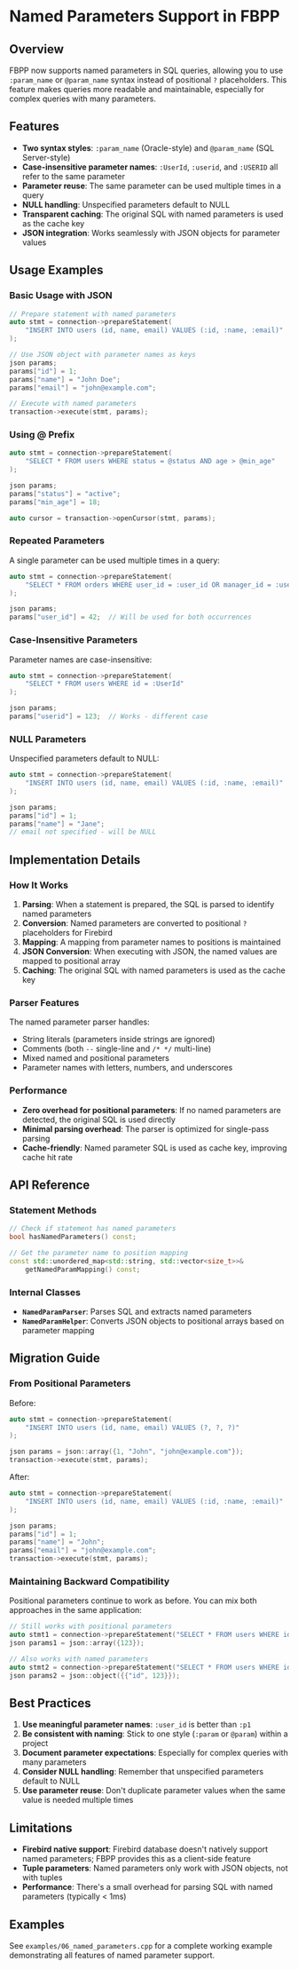# Named Parameters Support in FBPP

## Overview

FBPP now supports named parameters in SQL queries, allowing you to use `:param_name` or `@param_name` syntax instead of positional `?` placeholders. This feature makes queries more readable and maintainable, especially for complex queries with many parameters.

## Features

- **Two syntax styles**: `:param_name` (Oracle-style) and `@param_name` (SQL Server-style)
- **Case-insensitive parameter names**: `:UserId`, `:userid`, and `:USERID` all refer to the same parameter
- **Parameter reuse**: The same parameter can be used multiple times in a query
- **NULL handling**: Unspecified parameters default to NULL
- **Transparent caching**: The original SQL with named parameters is used as the cache key
- **JSON integration**: Works seamlessly with JSON objects for parameter values

## Usage Examples

### Basic Usage with JSON

```cpp
// Prepare statement with named parameters
auto stmt = connection->prepareStatement(
    "INSERT INTO users (id, name, email) VALUES (:id, :name, :email)"
);

// Use JSON object with parameter names as keys
json params;
params["id"] = 1;
params["name"] = "John Doe";
params["email"] = "john@example.com";

// Execute with named parameters
transaction->execute(stmt, params);
```

### Using @ Prefix

```cpp
auto stmt = connection->prepareStatement(
    "SELECT * FROM users WHERE status = @status AND age > @min_age"
);

json params;
params["status"] = "active";
params["min_age"] = 18;

auto cursor = transaction->openCursor(stmt, params);
```

### Repeated Parameters

A single parameter can be used multiple times in a query:

```cpp
auto stmt = connection->prepareStatement(
    "SELECT * FROM orders WHERE user_id = :user_id OR manager_id = :user_id"
);

json params;
params["user_id"] = 42;  // Will be used for both occurrences
```

### Case-Insensitive Parameters

Parameter names are case-insensitive:

```cpp
auto stmt = connection->prepareStatement(
    "SELECT * FROM users WHERE id = :UserId"
);

json params;
params["userid"] = 123;  // Works - different case
```

### NULL Parameters

Unspecified parameters default to NULL:

```cpp
auto stmt = connection->prepareStatement(
    "INSERT INTO users (id, name, email) VALUES (:id, :name, :email)"
);

json params;
params["id"] = 1;
params["name"] = "Jane";
// email not specified - will be NULL
```

## Implementation Details

### How It Works

1. **Parsing**: When a statement is prepared, the SQL is parsed to identify named parameters
2. **Conversion**: Named parameters are converted to positional `?` placeholders for Firebird
3. **Mapping**: A mapping from parameter names to positions is maintained
4. **JSON Conversion**: When executing with JSON, the named values are mapped to positional array
5. **Caching**: The original SQL with named parameters is used as the cache key

### Parser Features

The named parameter parser handles:
- String literals (parameters inside strings are ignored)
- Comments (both `--` single-line and `/* */` multi-line)
- Mixed named and positional parameters
- Parameter names with letters, numbers, and underscores

### Performance

- **Zero overhead for positional parameters**: If no named parameters are detected, the original SQL is used directly
- **Minimal parsing overhead**: The parser is optimized for single-pass parsing
- **Cache-friendly**: Named parameter SQL is used as cache key, improving cache hit rate

## API Reference

### Statement Methods

```cpp
// Check if statement has named parameters
bool hasNamedParameters() const;

// Get the parameter name to position mapping
const std::unordered_map<std::string, std::vector<size_t>>&
    getNamedParamMapping() const;
```

### Internal Classes

- **`NamedParamParser`**: Parses SQL and extracts named parameters
- **`NamedParamHelper`**: Converts JSON objects to positional arrays based on parameter mapping

## Migration Guide

### From Positional Parameters

Before:
```cpp
auto stmt = connection->prepareStatement(
    "INSERT INTO users (id, name, email) VALUES (?, ?, ?)"
);

json params = json::array({1, "John", "john@example.com"});
transaction->execute(stmt, params);
```

After:
```cpp
auto stmt = connection->prepareStatement(
    "INSERT INTO users (id, name, email) VALUES (:id, :name, :email)"
);

json params;
params["id"] = 1;
params["name"] = "John";
params["email"] = "john@example.com";
transaction->execute(stmt, params);
```

### Maintaining Backward Compatibility

Positional parameters continue to work as before. You can mix both approaches in the same application:

```cpp
// Still works with positional parameters
auto stmt1 = connection->prepareStatement("SELECT * FROM users WHERE id = ?");
json params1 = json::array({123});

// Also works with named parameters
auto stmt2 = connection->prepareStatement("SELECT * FROM users WHERE id = :id");
json params2 = json::object({{"id", 123}});
```

## Best Practices

1. **Use meaningful parameter names**: `:user_id` is better than `:p1`
2. **Be consistent with naming**: Stick to one style (`:param` or `@param`) within a project
3. **Document parameter expectations**: Especially for complex queries with many parameters
4. **Consider NULL handling**: Remember that unspecified parameters default to NULL
5. **Use parameter reuse**: Don't duplicate parameter values when the same value is needed multiple times

## Limitations

- **Firebird native support**: Firebird database doesn't natively support named parameters; FBPP provides this as a client-side feature
- **Tuple parameters**: Named parameters only work with JSON objects, not with tuples
- **Performance**: There's a small overhead for parsing SQL with named parameters (typically < 1ms)

## Examples

See `examples/06_named_parameters.cpp` for a complete working example demonstrating all features of named parameter support.